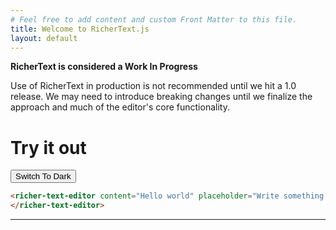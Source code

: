 ```yaml
---
# Feel free to add content and custom Front Matter to this file.
title: Welcome to RicherText.js
layout: default
---
```


<div class='callout' data-color='yellow'>
  <p><strong>RicherText is considered a Work In Progress</strong></p>
  <p>Use of RicherText in production is not recommended until we hit a 1.0 release. We may need to introduce breaking changes until we finalize the approach and much of the editor's core functionality.</p>
</div>

# Try it out

<div id="#theme-switcher">
  <button>Switch To Dark</button>
</div>
<input type="hidden" id="foobar" />
<richer-text-editor tables="true" input="foobar" callouts="true" bubble-menu-options='{ "highlight": false }' content="<div class='callout' data-color='gray'>

<p style='text-align: center'><strong><span style='font-size: 20px'>Welcome to RicherText</span></strong></p>
<p>RicherText aims to provide an alternative solution to using ActionText and Trix in Ruby on Rails. It uses a rich text editor based on TipTap (which itself is based on ProseMirror).</p>
</div>
<h1>We have H1 headings</h1>
<p>Not only do we have headings, and regular paragraphs, you can find an example ✨ <strong>Table</strong> ✨ below. Mind blowing stuff, isn't it? You can use the / insert menu to insert a Table</p>
<table>
  <tbody>
    <tr>
      <th>Name</th>
      <th colspan='3'>Description</th>
    </tr>
    <tr>
      <td>Cyndi Lauper</td>
      <td>singer</td>
      <td>songwriter</td>
      <td>actress</td>
    </tr>
  </tbody>
</table>

<p>Tables are an opt-in feature, so you'll need to pass <code>tables: true</code> to enable them where you want them.</p>
<h2>We have H2 headings</h2>
<p>Some text here</p>
<p>Code blocks? <em>We've got those!</em> It'll even <strong>syntax highlight</strong> as you type, try it! (Shift+Enter to exit a codeblock) Try hitting tab while you're in a codeblock too 😀.</p>
<pre>class Playground < ApplicationRecord
  has_richer_text :body
  
  validates :title, presence: true
end</pre>

<p>Need to support images in your text body? We can do that with three sizing options, small, medium and large.</p>
<img src='https://images.unsplash.com/photo-1563089145-599997674d42?ixlib=rb-4.0.3&ixid=M3wxMjA3fDB8MHxwaG90by1wYWdlfHx8fGVufDB8fHx8fA%3D%3D&auto=format&fit=crop&w=5340&q=80'>
<p>Photo by <a href='https://unsplash.com/@jrkorpa?utm_source=unsplash&utm_medium=referral&utm_content=creditCopyText'>Jr Korpa</a> on <a href='https://unsplash.com/photos/9XngoIpxcEo?utm_source=unsplash&utm_medium=referral&utm_content=creditCopyText'>Unsplash</a></p>
" placeholder="Write something..."></richer-text-editor>

```html
<richer-text-editor content="Hello world" placeholder="Write something...">
</richer-text-editor>
```

---
